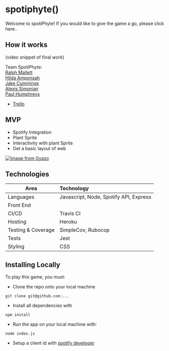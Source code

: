 # spotiphyte()
Welcome to spotiPhyte! If you would like to give the game a go, please click here..

## How it works
(video snippet of final work)


Team SpotiPhyte: <br>
[Ralph Mallett](https://github.com/ralphm10)<br>
[Hilda Amponsah](https://github.com/Pi-hils)<br>
[Jake Cummings](https://github.com/SilverLongjohns)<br>
[Alexis Simonian](https://github.com/Alexisimonian)<br>
[Paul Humphreys](https://github.com/phump81)<br>

- [Trello](https://trello.com/b/JJHYRzFI/finalproject2020)

## MVP
 - Spotify Integration
 - Plant Sprite
 - Interactivity with plant Sprite
 - Get a basic layout of web

[![Image from Gyazo](https://i.gyazo.com/9d680cf991b8f7c6607243d03bf26947.png)](https://gyazo.com/9d680cf991b8f7c6607243d03bf26947)

## Technologies

| Area  |    Technology    |
|----------|:-------------|
| Languages |  Javascript, Node, Spotify API, Express |
| Front End |    | 
| CI/CD |  Travis CI | 
| Hosting |    Heroku  | 
| Testing & Coverage | SimpleCov, Rubocop |
| Tests |  Jest  | 
| Styling |  CSS  | 


## Installing Locally
To play this game, you must:<br>
- Clone the repo onto your local machine
```
git clone git@github.com:...
```
- Install all dependencies with
```
npm install
```
- Run the app on your local machine with:
```
node index.js
```
- Setup a client id with [spotify developer](https://developer.spotify.com/dashboard/login)
